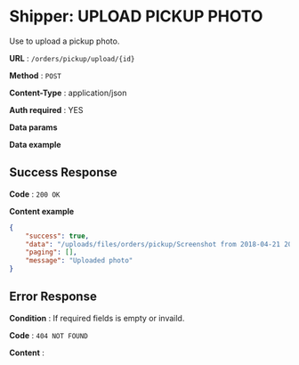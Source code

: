# Shipper: UPLOAD PICKUP PHOTO

Use to upload a pickup photo.

**URL** : `/orders/pickup/upload/{id}`

**Method** : `POST`

**Content-Type** : application/json

**Auth required** : YES

**Data params**

**Data example**

## Success Response

**Code** : `200 OK`

**Content example**

```json
{
    "success": true,
    "data": "/uploads/files/orders/pickup/Screenshot from 2018-04-21 20-00-04.png",
    "paging": [],
    "message": "Uploaded photo"
}
```

## Error Response

**Condition** : If required fields is empty or invaild.

**Code** : `404 NOT FOUND`

**Content** :

```json

```